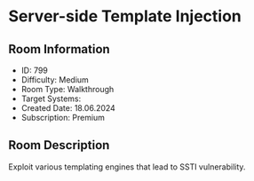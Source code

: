 ﻿# Server-side Template Injection

## Room Information
- ID: 799
- Difficulty: Medium
- Room Type: Walkthrough
- Target Systems: 
- Created Date: 18.06.2024
- Subscription: Premium

## Room Description
Exploit various templating engines that lead to SSTI vulnerability.
